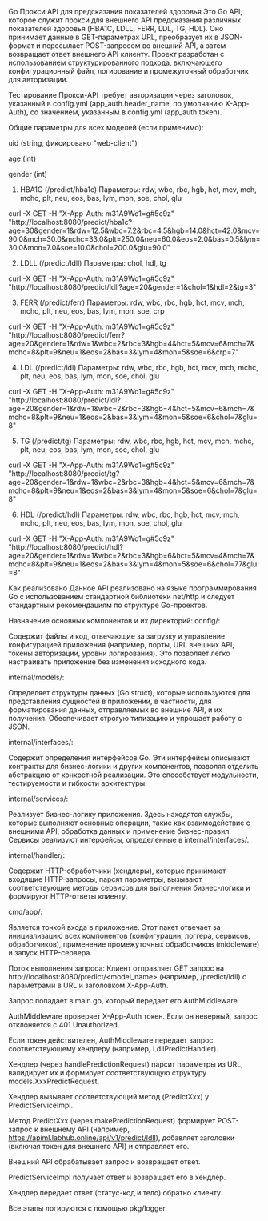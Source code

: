 Go Прокси API для предсказания показателей здоровья
Это Go API, которое служит прокси для внешнего API предсказания различных показателей здоровья (HBA1C, LDLL, FERR, LDL, TG, HDL). Оно принимает данные в GET-параметрах URL, преобразует их в JSON-формат и пересылает POST-запросом во внешний API, а затем возвращает ответ внешнего API клиенту. Проект разработан с использованием структурированного подхода, включающего конфигурационный файл, логирование и промежуточный обработчик для авторизации.

Тестирование
Прокси-API требует авторизации через заголовок, указанный в config.yml (app_auth.header_name, по умолчанию X-App-Auth), со значением, указанным в config.yml (app_auth.token).

Общие параметры для всех моделей (если применимо):

uid (string, фиксировано "web-client")

age (int)

gender (int)

1. HBA1C (/predict/hba1c)
Параметры: rdw, wbc, rbc, hgb, hct, mcv, mch, mchc, plt, neu, eos, bas, lym, mon, soe, chol, glu

curl -X GET -H "X-App-Auth: m31A9Wo1=g#5c9z" "http://localhost:8080/predict/hba1c?age=30&gender=1&rdw=12.5&wbc=7.2&rbc=4.5&hgb=14.0&hct=42.0&mcv=90.0&mch=30.0&mchc=33.0&plt=250.0&neu=60.0&eos=2.0&bas=0.5&lym=30.0&mon=7.0&soe=10.0&chol=200.0&glu=90.0"




2. LDLL (/predict/ldll)
Параметры: chol, hdl, tg

curl -X GET -H "X-App-Auth: m31A9Wo1=g#5c9z" "http://localhost:8080/predict/ldll?age=20&gender=1&chol=1&hdl=2&tg=3"




3. FERR (/predict/ferr)
Параметры: rdw, wbc, rbc, hgb, hct, mcv, mch, mchc, plt, neu, eos, bas, lym, mon, soe, crp

curl -X GET -H "X-App-Auth: m31A9Wo1=g#5c9z" "http://localhost:8080/predict/ferr?age=20&gender=1&rdw=1&wbc=2&rbc=3&hgb=4&hct=5&mcv=6&mch=7&mchc=8&plt=9&neu=1&eos=2&bas=3&lym=4&mon=5&soe=6&crp=7"




4. LDL (/predict/ldl)
Параметры: rdw, wbc, rbc, hgb, hct, mcv, mch, mchc, plt, neu, eos, bas, lym, mon, soe, chol, glu

curl -X GET -H "X-App-Auth: m31A9Wo1=g#5c9z" "http://localhost:8080/predict/ldl?age=20&gender=1&rdw=1&wbc=2&rbc=3&hgb=4&hct=5&mcv=6&mch=7&mchc=8&plt=9&neu=1&eos=2&bas=3&lym=4&mon=5&soe=6&chol=7&glu=8"




5. TG (/predict/tg)
Параметры: rdw, wbc, rbc, hgb, hct, mcv, mch, mchc, plt, neu, eos, bas, lym, mon, soe, chol, glu

curl -X GET -H "X-App-Auth: m31A9Wo1=g#5c9z" "http://localhost:8080/predict/tg?age=20&gender=1&rdw=1&wbc=2&rbc=3&hgb=4&hct=5&mcv=6&mch=7&mchc=8&plt=9&neu=1&eos=2&bas=3&lym=4&mon=5&soe=6&chol=7&glu=8"




6. HDL (/predict/hdl)
Параметры: rdw, wbc, rbc, hgb, hct, mcv, mch, mchc, plt, neu, eos, bas, lym, mon, soe, chol, glu

curl -X GET -H "X-App-Auth: m31A9Wo1=g#5c9z" "http://localhost:8080/predict/hdl?age=20&gender=1&rdw=1&wbc=2&rbc=3&hgb=6&hct=5&mcv=4&mch=7&mchc=8&plt=9&neu=1&eos=2&bas=3&lym=4&mon=5&soe=6&chol=77&glu=8"




Как реализовано
Данное API реализовано на языке программирования Go с использованием стандартной библиотеки net/http и следует стандартным рекомендациям по структуре Go-проектов.

Назначение основных компонентов и их директорий:
config/:

Содержит файлы и код, отвечающие за загрузку и управление конфигурацией приложения (например, порты, URL внешних API, токены авторизации, уровни логирования). Это позволяет легко настраивать приложение без изменения исходного кода.

internal/models/:

Определяет структуры данных (Go struct), которые используются для представления сущностей в приложении, в частности, для форматирования данных, отправляемых во внешние API, и их получения. Обеспечивает строгую типизацию и упрощает работу с JSON.

internal/interfaces/:

Содержит определения интерфейсов Go. Эти интерфейсы описывают контракты для бизнес-логики и других компонентов, позволяя отделить абстракцию от конкретной реализации. Это способствует модульности, тестируемости и гибкости архитектуры.

internal/services/:

Реализует бизнес-логику приложения. Здесь находятся службы, которые выполняют основные операции, такие как взаимодействие с внешними API, обработка данных и применение бизнес-правил. Сервисы реализуют интерфейсы, определенные в internal/interfaces/.

internal/handler/:

Содержит HTTP-обработчики (хендлеры), которые принимают входящие HTTP-запросы, парсят параметры, вызывают соответствующие методы сервисов для выполнения бизнес-логики и формируют HTTP-ответы клиенту.

cmd/app/:

Является точкой входа в приложение. Этот пакет отвечает за инициализацию всех компонентов (конфигурации, логгера, сервисов, обработчиков), применение промежуточных обработчиков (middleware) и запуск HTTP-сервера.

Поток выполнения запроса:
Клиент отправляет GET запрос на http://localhost:8080/predict/<model_name> (например, /predict/ldll) с параметрами в URL и заголовком X-App-Auth.

Запрос попадает в main.go, который передает его AuthMiddleware.

AuthMiddleware проверяет X-App-Auth токен. Если он неверный, запрос отклоняется с 401 Unauthorized.

Если токен действителен, AuthMiddleware передает запрос соответствующему хендлеру (например, LdllPredictHandler).

Хендлер (через handlePredictionRequest) парсит параметры из URL, валидирует их и формирует соответствующую структуру models.XxxPredictRequest.

Хендлер вызывает соответствующий метод (PredictXxx) у PredictServiceImpl.

Метод PredictXxx (через makePredictionRequest) формирует POST-запрос к внешнему API (например, https://apiml.labhub.online/api/v1/predict/ldll), добавляет заголовки (включая токен для внешнего API) и отправляет его.

Внешний API обрабатывает запрос и возвращает ответ.

PredictServiceImpl получает ответ и возвращает его в хендлер.

Хендлер передает ответ (статус-код и тело) обратно клиенту.

Все этапы логируются с помощью pkg/logger.
